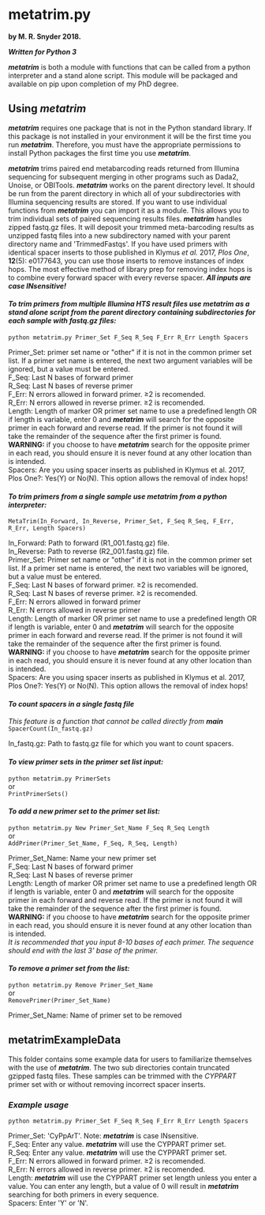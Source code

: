 # metatrim.py #

**by M. R. Snyder 2018.**

***Written for Python 3***

***metatrim*** is both a module with functions that can be called from a python interpreter and a stand alone script. This module will be packaged and available on pip upon completion of my PhD degree.

## Using *metatrim* ##

***metatrim*** requires one package that is not in the Python standard library. If this package is not installed in your environment it will be the first time you run ***metatrim***. Therefore, you must have the appropriate permissions to install Python packages the first time you use ***metatrim***.

***metatrim*** trims paired end metabarcoding reads returned from Illumina sequencing for subsequent merging in other programs such as Dada2, Unoise, or OBITools. ***metatrim*** works on the parent directory level. It should be run from the parent directory in which all of your subdirectories with Illumina sequencing results are stored. If you want to use individual functions from ***metatrim*** you can import it as a module. This allows you to trim individual sets of paired sequencing results files. ***metatrim*** handles zipped fastq.gz files. It will deposit your trimmed meta-barcoding results as unzipped fastq files into a new subdirectory named with your parent directory name and 'TrimmedFastqs'. If you have used primers with identical spacer inserts to those published in Klymus *et al.* 2017, *Plos One*, **12**(5): e0177643, you can use those inserts to remove instances of index hops. The most effective method of library prep for removing index hops is to combine every forward spacer with every reverse spacer. ***All inputs are case INsensitive!***


#### *To trim primers from multiple Illumina HTS result files use **metatrim** as a stand alone script from the parent directory containing subdirectories for each sample with fastq.gz files:* ####
`python metatrim.py Primer_Set F_Seq R_Seq F_Err R_Err Length Spacers`  

Primer_Set: primer set name or "other" if it is not in the common primer set list. If a primer set name is entered, the next two argument variables will be ignored, but a value must be entered.  
F_Seq: Last N bases of forward primer  
R_Seq: Last N bases of reverse primer  
F_Err: N errors allowed in forward primer. ≥2 is recomended.  
R_Err: N errors allowed in reverse primer. ≥2 is recomended.   
Length: Length of marker OR primer set name to use a predefined length OR if length is variable, enter 0 and ***metatrim*** will search for the opposite primer in each forward and reverse read. If the primer is not found it will take the remainder of the sequence after the first primer is found. **WARNING:** if you choose to have ***metatrim*** search for the opposite primer in each read, you should ensure it is never found at any other location than is intended.  
Spacers: Are you using spacer inserts as published in Klymus et al. 2017, Plos One?: Yes(Y) or No(N). This option allows the removal of index hops!  


#### *To trim primers from a single sample use ***metatrim*** from a python interpreter:* ####
`MetaTrim(In_Forward, In_Reverse, Primer_Set, F_Seq R_Seq, F_Err, R_Err, Length Spacers)`

In_Forward: Path to forward (R1_001.fastq.gz) file.    
In_Reverse: Path to reverse (R2_001.fastq.gz) file.   
Primer_Set: Primer set name or "other" if it is not in the common primer set list. If a primer set name is entered, the next two variables will be ignored, but a value must be entered.  
F_Seq: Last N bases of forward primer. ≥2 is recomended.  
R_Seq: Last N bases of reverse primer. ≥2 is recomended.  
F_Err: N errors allowed in forward primer  
R_Err: N errors allowed in reverse primer  
Length: Length of marker OR primer set name to use a predefined length OR if length is variable, enter 0 and ***metatrim*** will search for the opposite primer in each forward and reverse read. If the primer is not found it will take the remainder of the sequence after the first primer is found. **WARNING:** if you choose to have ***metatrim*** search for the opposite primer in each read, you should ensure it is never found at any other location than is intended.  
Spacers: Are you using spacer inserts as published in Klymus et al. 2017, Plos One?: Yes(Y) or No(N). This option allows the removal of index hops!  

#### *To count spacers in a single fastq file* ####
*This feature is a function that cannot be called directly from __main__*  
`SpacerCount(In_fastq.gz)`  

In_fastq.gz: Path to fastq.gz file for which you want to count spacers.

#### *To view primer sets in the primer set list input:* ####
`python metatrim.py PrimerSets`  
or  
`PrintPrimerSets()`  


#### *To add a new primer set to the primer set list:* ####
`python metatrim.py New Primer_Set_Name F_Seq R_Seq Length`  
or  
`AddPrimer(Primer_Set_Name, F_Seq, R_Seq, Length)`  

Primer_Set_Name: Name your new primer set  
F_Seq: Last N bases of forward primer   
R_Seq: Last N bases of reverse primer  
Length: Length of marker OR primer set name to use a predefined length OR if length is variable, enter 0 and ***metatrim*** will search for the opposite primer in each forward and reverse read. If the primer is not found it will take the remainder of the sequence after the first primer is found. **WARNING:** if you choose to have ***metatrim*** search for the opposite primer in each read, you should ensure it is never found at any other location than is intended.  
*It is recommended that you input 8-10 bases of each primer. The sequence should end with the last 3' base of the primer.*  


#### *To remove a primer set from the list:* ####
`python metatrim.py Remove Primer_Set_Name`  
or  
`RemovePrimer(Primer_Set_Name)`  

Primer_Set_Name: Name of primer set to be removed

## metatrimExampleData ##
This folder contains some example data for users to familiarize themselves with the use of ***metatrim***. The two sub directories contain truncated gzipped fastq files. These samples can be trimmed with the *CYPPART* primer set with or without removing incorrect spacer inserts.  
### *Example usage* ###  
`python metatrim.py Primer_Set F_Seq R_Seq F_Err R_Err Length Spacers`  

Primer_Set: 'CyPpArT'. Note: ***metatrim*** is case INsensitive.  
F_Seq: Enter any value. ***metatrim*** will use the CYPPART primer set.  
R_Seq: Enter any value. ***metatrim*** will use the CYPPART primer set.  
F_Err: N errors allowed in forward primer. ≥2 is recomended.  
R_Err: N errors allowed in reverse primer. ≥2 is recomended.   
Length: ***metatrim*** will use the CYPPART primer set length unless you enter a value. You can enter any length, but a value of 0 will result in ***metatrim*** searching for both primers in every sequence.  
Spacers: Enter 'Y' or 'N'.    
